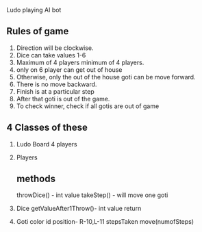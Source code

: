 Ludo playing AI bot 


Rules of game
------------
1. Direction will be clockwise. 
2. Dice can take values 1-6 
3. Maximum of 4 players minimum of 4 players.
4. only on 6 player can get out of house 
5. Otherwise, only the out of the house goti can be move forward. 
6. There is no move backward.
7. Finish is at a particular step 
8. After that goti is out of the game. 
9. To check winner, check if all gotis are out of game 


4 Classes of these 
------

1. Ludo Board 
    4 players 


2. Players 
    
    
    methods 
    ------
    throwDice() - int value
    takeStep() - will move one goti

3. Dice 
    getValueAfter1Throw()- int value return

4. Goti 
    color
    id
    position- R-10,L-11
    stepsTaken
    move(numofSteps)





